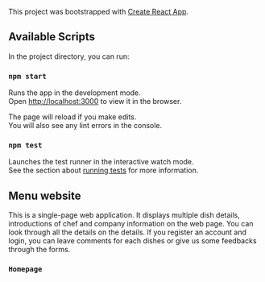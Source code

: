 This project was bootstrapped with [Create React App](https://github.com/facebook/create-react-app).

## Available Scripts

In the project directory, you can run:

### `npm start`

Runs the app in the development mode.<br />
Open [http://localhost:3000](http://localhost:3000) to view it in the browser.

The page will reload if you make edits.<br />
You will also see any lint errors in the console.

### `npm test`

Launches the test runner in the interactive watch mode.<br />
See the section about [running tests](https://facebook.github.io/create-react-app/docs/running-tests) for more information.


## Menu website

This is a single-page web application. It displays multiple dish details, introductions of chef and company information on the web page. You can look through all the details on the details. If you register an account and login, you can leave comments for each dishes or give us some feedbacks through the forms.

### `Homepage`

